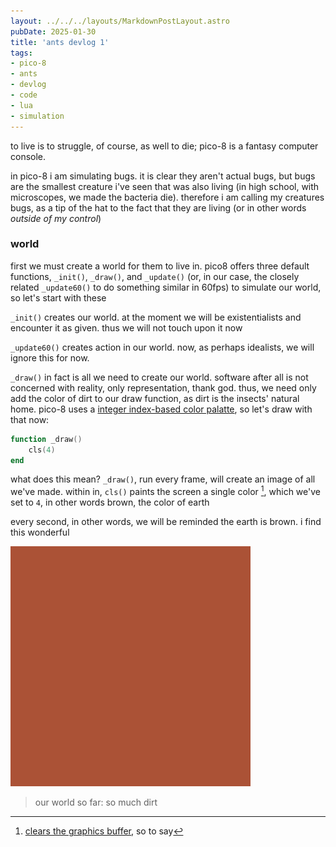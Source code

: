 ```yaml
---
layout: ../../../layouts/MarkdownPostLayout.astro
pubDate: 2025-01-30
title: 'ants devlog 1'
tags: 
- pico-8
- ants
- devlog
- code
- lua
- simulation
---
```

to live is to struggle, of course, as well to die; pico-8 is a fantasy computer console.

in pico-8 i am simulating bugs. it is clear they aren't actual bugs, but bugs are the smallest creature i've seen that was also living (in high school, with microscopes, we made the bacteria die). therefore i am calling my creatures bugs, as a tip of the hat to the fact that they are living (or in other words _outside of my control_)

### world
first we must create a world for them to live in. pico8 offers three default functions, `_init()`, `_draw()`, and `_update()` (or, in our case, the closely related `_update60()` to do something similar in 60fps) to simulate our world, so let's start with these

`_init()` creates our world. at the moment we will be existentialists and encounter it as given. thus we will not touch upon it now

`_update60()` creates action in our world. now, as perhaps idealists, we will ignore this for now.

`_draw()` in fact is all we need to create our world. software after all is not concerned with reality, only representation, thank god. thus, we need only add the color of dirt to our draw function, as dirt is the insects' natural home. pico-8 uses a [integer index-based color palatte](https://pico-8.fandom.com/wiki/Palette#The_system_palette), so let's draw with that now:
```lua
function _draw()
    cls(4)
end
```

what does this mean? `_draw()`, run every frame, will create an image of all we've made. within in, `cls()` paints the screen a single color [^1], which we've set to `4`, in other words brown, the color of earth

every second, in other words, we will be reminded the earth is brown. i find this wonderful

![a square of brown](./assets/ants_0.png)
> our world so far: so much dirt

[^1]: [clears the graphics buffer](https://pico-8.fandom.com/wiki/Cls), so to say